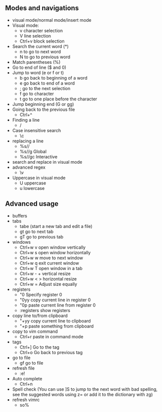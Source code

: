 ## Modes and navigations
- visual mode/normal mode/insert mode
- Visual mode:
    - v character selection
    - V line selection
    - Ctrl+v block selection
- Search the current word (*)
    - n to go to next word
    - N to go to previous word
- Match parentheses (%)
- Go to end of line ($ and 0)
- Jump to word (e or f or t)
    - b go back to beginning of a word
    - e go back to end of a word
    - ; go to the next selection
    - f go to character
    - t go to one place before the character
- Jump beginning end (G or gg)
- Going back to the previous file
    - Ctrl+^
- Finding a line
    - /
- Case insensitive search
    - \c
- replacing a line
    - %s//
    - %s//g Global
    - %s//gc Interactive
- search and replace in visual mode
- advanced regex
    - \v
- Uppercase in visual mode
    - U uppercase
    - u lowercase

## Advanced usage

- buffers
- tabs
    - tabe (start a new tab and edit a file)
    - gt go to next tab
    - gT go to previous tab
- windows
    - Ctrl+w v open window vertically
    - Ctrl+w s open window horizontally
    - Ctrl+w w move to next window
    - Ctrl+w q exit current window
    - Ctrl+w T open window in a tab
    - Ctrl+w - + vertical resize
    - Ctrl+w < > horizontal resize
    - Ctrl+w = Adjust size equally
- registers
    - "0 Specify register 0
    - "0yy copy current line in register 0
    - "0p paste current line from register 0
    - :registers show registers
- copy line to/from clipboard
    - "+yy copy current line to clipboard
    - "+p paste something from clipboard
- copy to vim command
    - Ctrl+r paste in command mode
- tags
    - Ctrl+] Go to the tag
    - Ctrl+o Go back to previous tag
- go to file
    - gf go to file
- refresh file
    - :e!
- Auto complete
    - Ctrl+n
- Spell check (You can use ]S to jump to the next word with bad spelling, see the suggested words using z= or add it to the dictionary with zg)
- refresh vimrc
    - so%
